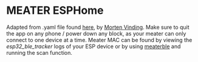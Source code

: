 # MEATER ESPHome
Adapted from .yaml file found [here](https://pastebin.com/YrEFNRHt), by [Morten Vinding](https://community.home-assistant.io/u/MortenVinding).
Make sure to quit the app on any phone / power down any block, as your meater can only connect to one device at a time. Meater MAC can be found by viewing the *esp32_ble_tracker* logs of your ESP device or by using [meaterble](https://github.com/nathanfaber/meaterble) and running the scan function.
